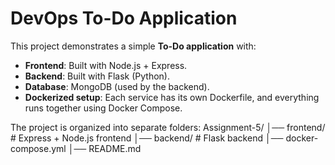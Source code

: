 # DevOps To-Do Application

This project demonstrates a simple **To-Do application** with:
- **Frontend**: Built with Node.js + Express.
- **Backend**: Built with Flask (Python).
- **Database**: MongoDB (used by the backend).
- **Dockerized setup**: Each service has its own Dockerfile, and everything runs together using Docker Compose.

The project is organized into separate folders:
Assignment-5/
│── frontend/ # Express + Node.js frontend
│── backend/ # Flask backend
│── docker-compose.yml
│── README.md
